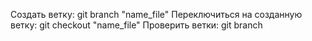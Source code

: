 Создать ветку:
git branch "name_file"
Переключиться на созданную ветку:
git checkout "name_file"
Проверить ветки:
git branch
